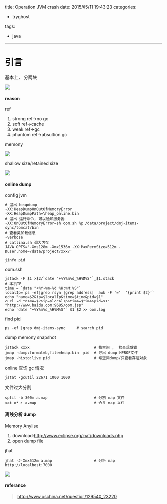 title: Operation JVM crash
date: 2015/05/11 19:43:23
categories:
 - tryghost

tags:
 - java 



---

# 引言
基本上， 分两块

![](http://img.sandseasoft.com/image/d/a6/77de7e70176aa7fb0a5788b26cb68.png)



#### reason
ref

 1. strong ref->no gc
 2. soft ref->cache
 3. weak ref->gc
 4. phantom ref->absultion gc

memony 
	
![](http://img.sandseasoft.com/image/1/19/d4ef9d1b34de2f20c8312653ce4b2.png)

shallow size/retained size

![](http://img.sandseasoft.com/image/0/d5/b8e7aaa7c064d0a96e8b070877c4a.png)


#### online dump
config jvm
```
# 溢出 heapdump
-XX:HeapDumpOnOutOfMemoryError
-XX:HeapDumpPath=\heap_online.bin
# 溢出 运行命令, 可以通知服务器
-XX:OnOutOfMemoryError=sh oom.sh %p /data/project/dmj-items-sync/tomcat/bin
# 查看类加载信息
-verbose
# catlina.sh 调大内存
JAVA_OPTS='-Xms128m -Xmx1536m -XX:MaxPermSize=512m -Duser.home=/data/project/xxx/'

jinfo pid
```
oom.ssh
```
jstack -F $1 >$2/`date "+%Y%m%d_%H%M%S"`_$1.stack
# 本机IP
time = `date "+%Y-%m-%d %H:%M:%S"`
localIp=`ps -ef|grep rsyn |grep address|  awk -F '='  '{print $2}'`
echo "name=$2&ip=$localIp&time=$time&pid=$1"
curl -d "name=$2&ip=$localIp&time=$time&pid=$1" "http://www.baidu.com:9685/oom.jsp"
echo `date "+%Y%m%d_%H%M%S"` $1 $2 >> oom.log
```

find pid
```
ps -ef |grep dmj-items-sync		# search pid
```
dump memony snapshot
```
jstack xxxx								# 栈空间 ,  检查现成锁
jmap -dump:format=b,file=heap.bin  pid	# 导出 dump HPROF文件
jmap -histo:live pid					# 堆空间dump/只查看存活对象

```
online 查询 gc 情况
```
jstat -gcutil 22671 1000 1000
```

文件过大分割
```
split -b 300m a.map						# 分割 map 文件
cat x* > a.map							# 合并 map 文件
```


#### 离线分析 dump

Memory Anylise
 
 1. download:http://www.eclipse.org/mat/downloads.php
 2. open dump file

jhat
```
jhat -J-Xmx512m a.map					# 分析 map http://localhost:7000
```


![](http://img.sandseasoft.com/image/2/ce/78ae16673e1ec537428cd3312c843.png)

#### referance
>http://www.oschina.net/question/129540_23220



